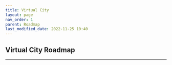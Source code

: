 ```yaml
---
title: Virtual City
layout: page
nav_order: 1
parent: Roadmap
last_modified_date: 2022-11-25 10:40
---
```


## Virtual City Roadmap

----------------

